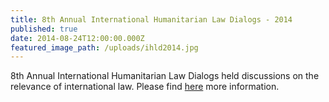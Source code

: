 ```yaml
---
title: 8th Annual International Humanitarian Law Dialogs - 2014
published: true
date: 2014-08-24T12:00:00.000Z
featured_image_path: /uploads/ihld2014.jpg
---
```



8th Annual International Humanitarian Law Dialogs held discussions on the relevance of international law. Please find [here](https://www.international-criminal-justice-today.org/news/international-humanitarian-law-dialogs/) more information.